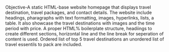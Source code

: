 Objective-A static HTML-base website homepage that displays travel destination, travel packages, and contact details.
The website include headings, pharagraphs with text formatting, images, hyperlinks, lists, a table.
It also showcase the travel destinations with images and the time period with price.
A proper HTML% boilerplate structure, headiings to create different sections, horizontal line and the line break for seperation of content is used.
Ordered list of top 5 travel destinations an unordered list of travel essentils to pack are included.
